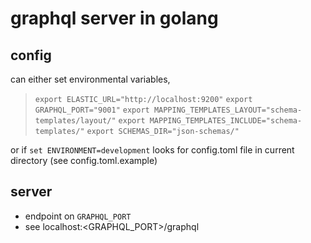 # graphql server in golang

## config 

can either set environmental variables, 

> `export ELASTIC_URL="http://localhost:9200"`
> `export GRAPHQL_PORT="9001"`
> `export MAPPING_TEMPLATES_LAYOUT="schema-templates/layout/"`
> `export MAPPING_TEMPLATES_INCLUDE="schema-templates/"`
> `export SCHEMAS_DIR="json-schemas/"`

or if `set ENVIRONMENT=development` looks for config.toml file
in current directory (see config.toml.example)

## server 

* endpoint on `GRAPHQL_PORT`
* see localhost:<GRAPHQL_PORT>/graphql

